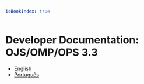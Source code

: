 ```yaml
---
isBookIndex: true
---
```

# Developer Documentation: OJS/OMP/OPS 3.3

* [English](en/)
* [Português](pt/)

